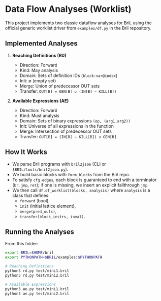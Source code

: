 # Data Flow Analyses (Worklist) 

This project implements two classic dataflow analyses for Bril, using the official
generic worklist driver from `examples/df.py` in the Bril repository.

## Implemented Analyses
1. **Reaching Definitions (RD)**  
   - Direction: Forward  
   - Kind: May analysis  
   - Domain: Sets of definition IDs (`block:var@index`)  
   - Init: ∅ (empty set)  
   - Merge: Union of predecessor OUT sets  
   - Transfer: `OUT[B] = GEN[B] ∪ (IN[B] − KILL[B])`

2. **Available Expressions (AE)**  
   - Direction: Forward  
   - Kind: Must analysis  
   - Domain: Sets of binary expressions `(op, (arg1,arg2))`  
   - Init: Universe of all expressions in the function  
   - Merge: Intersection of predecessor OUT sets  
   - Transfer: `OUT[B] = (IN[B] − KILL[B]) ∪ GEN[B]`

## How It Works
- We parse Bril programs with `bril2json` (CLI or `$BRIL/tools/bril2json.py`).
- We build basic blocks with `form_blocks` from the Bril repo.  
- To satisfy `cfg.edges`, each block is guaranteed to end with a terminator
  (`br`, `jmp`, `ret`); if one is missing, we insert an explicit fallthrough `jmp`.
- We then call `df.df_worklist(blocks, analysis)` where `analysis` is a class
  that defines:
  - `forward` (bool),
  - `init` (initial lattice element),
  - `merge(pred_outs)`,
  - `transfer(block_instrs, inval)`.

## Running the Analyses
From this folder:

```bash
export BRIL=$HOME/bril
export PYTHONPATH=$BRIL/examples:$PYTHONPATH

# Reaching Definitions
python3 rd.py test/mini1.bril
python3 rd.py test/mini2.bril

# Available Expressions
python3 ae.py test/mini1.bril
python3 ae.py test/mini2.bril
